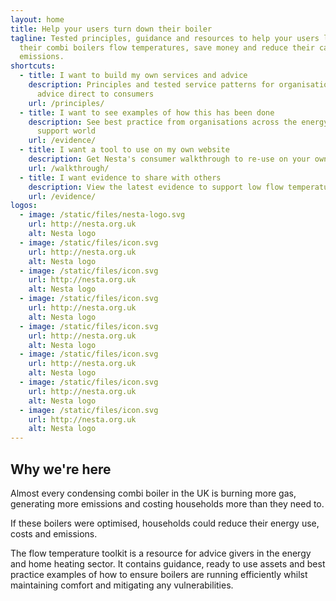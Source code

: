 ```yaml
---
layout: home
title: Help your users turn down their boiler
tagline: Tested principles, guidance and resources to help your users lower
  their combi boilers flow temperatures, save money and reduce their carbon
  emissions.
shortcuts:
  - title: I want to build my own services and advice
    description: Principles and tested service patterns for organisations that offer
      advice direct to consumers
    url: /principles/
  - title: I want to see examples of how this has been done
    description: See best practice from organisations across the energy and consumer
      support world
    url: /evidence/
  - title: I want a tool to use on my own website
    description: Get Nesta's consumer walkthrough to re-use on your own channels
    url: /walkthrough/
  - title: I want evidence to share with others
    description: View the latest evidence to support low flow temperatures.
    url: /evidence/
logos:
  - image: /static/files/nesta-logo.svg
    url: http://nesta.org.uk
    alt: Nesta logo
  - image: /static/files/icon.svg
    url: http://nesta.org.uk
    alt: Nesta logo
  - image: /static/files/icon.svg
    url: http://nesta.org.uk
    alt: Nesta logo
  - image: /static/files/icon.svg
    url: http://nesta.org.uk
    alt: Nesta logo
  - image: /static/files/icon.svg
    url: http://nesta.org.uk
    alt: Nesta logo
  - image: /static/files/icon.svg
    url: http://nesta.org.uk
    alt: Nesta logo
  - image: /static/files/icon.svg
    url: http://nesta.org.uk
    alt: Nesta logo
  - image: /static/files/icon.svg
    url: http://nesta.org.uk
    alt: Nesta logo
---
```

## Why we're here

Almost every condensing combi boiler in the UK is burning more gas, generating more emissions and costing households more than they need to.

If these boilers were optimised, households could reduce their energy use, costs and emissions.

The flow temperature toolkit is a resource for advice givers in the energy and home heating sector. It contains guidance, ready to use assets and best practice examples of how to ensure boilers are running efficiently whilst maintaining comfort and mitigating any vulnerabilities.